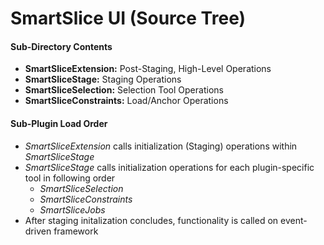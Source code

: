 #  SmartSlice UI  (Source Tree)

#### Sub-Directory Contents
*  **SmartSliceExtension:**  Post-Staging, High-Level Operations
*  **SmartSliceStage:**  Staging Operations
*  **SmartSliceSelection:**  Selection Tool Operations
*  **SmartSliceConstraints:**  Load/Anchor Operations


####  Sub-Plugin Load Order

* *SmartSliceExtension* calls initialization (Staging) operations within *SmartSliceStage*
* *SmartSliceStage* calls initialization operations for each plugin-specific tool in following order
    * *SmartSliceSelection*
    * *SmartSliceConstraints*
    * *SmartSliceJobs*
* After staging initalization concludes, functionality is called on event-driven framework

